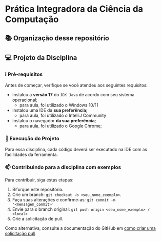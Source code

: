 # Prática Integradora da Ciência da Computação

## 📚 Organização desse repositório

## 💻 Projeto da Disciplina


### ℹ️ Pré-requisitos

Antes de começar, verifique se você atendeu aos seguintes requisitos:

* Instalou a **versão 17** do `JDK Java` de acordo com seu sistema operacional;
  * para aula, foi utilizado o Windows 10/11
* Instalou uma IDE da **sua preferência**;
  * para aula, foi utilizado o IntelliJ Community
* Instalou o navegador **da sua preferência**;
  * para aula, foi utilizado o Google Chrome;

### 🚀 Execução do Projeto

Para essa disciplina, cada código deverá ser executado na IDE com as facilidades da ferramenta.

### 📫 Contribuindo para a disciplina com exemplos
<!---Se você foi aluno dessa disciplina e deseja contribuir com ajustes e/ou funcionalidades entre em contato com o responsável da sua aula e considere a criação de um arquivo CONTRIBUTING.md separado--->
Para contribuir, siga estas etapas:

1. Bifurque este repositório.
2. Crie um branch: `git checkout -b <seu_nome_exemplo>`.
3. Faça suas alterações e confirme-as: `git commit -m '<mensagem_commit>'`
4. Envie para o branch original: `git push origin <seu_nome_exemplo> / <local>`
5. Crie a solicitação de pull.

Como alternativa, consulte a documentação do GitHub em [como criar uma solicitação pull](https://help.github.com/en/github/collaborating-with-issues-and-pull-requests/creating-a-pull-request).
